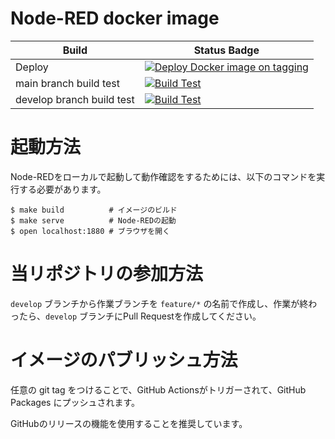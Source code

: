 # Node-RED docker image 

| Build | Status Badge |
| --- | --- |
| Deploy | [![Deploy Docker image on tagging](https://github.com/makeOurCity/docker-node-red/actions/workflows/deploy.yml/badge.svg?branch=main)](https://github.com/makeOurCity/docker-node-red/actions/workflows/deploy.yml) | 
| main branch build test | [![Build Test](https://github.com/makeOurCity/docker-node-red/actions/workflows/build.yml/badge.svg?branch=main)](https://github.com/makeOurCity/docker-node-red/actions/workflows/build.yml) |
| develop branch build test | [![Build Test](https://github.com/makeOurCity/docker-node-red/actions/workflows/build.yml/badge.svg?branch=develop)](https://github.com/makeOurCity/docker-node-red/actions/workflows/build.yml) |


# 起動方法

Node-REDをローカルで起動して動作確認をするためには、以下のコマンドを実行する必要があります。

```console
$ make build          # イメージのビルド
$ make serve          # Node-REDの起動
$ open localhost:1880 # ブラウザを開く
```

# 当リポジトリの参加方法

`develop` ブランチから作業ブランチを `feature/*` の名前で作成し、作業が終わったら、`develop` ブランチにPull Requestを作成してください。

# イメージのパブリッシュ方法

任意の git tag をつけることで、GitHub Actionsがトリガーされて、GitHub Packages にプッシュされます。

GitHubのリリースの機能を使用することを推奨しています。

